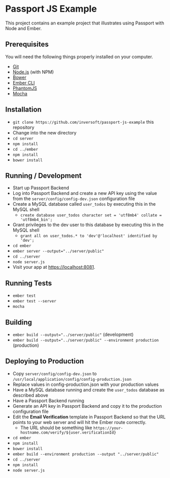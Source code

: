 # Passport JS Example

This project contains an example project that illustrates using Passport with Node and Ember.

## Prerequisites
You will need the following things properly installed on your computer.

* [Git](http://git-scm.com/)
* [Node.js](http://nodejs.org/) (with NPM)
* [Bower](http://bower.io/)
* [Ember CLI](http://ember-cli.com/)
* [PhantomJS](http://phantomjs.org/)
* [Mocha](http://mochajs.org/)

## Installation
* `git clone https://github.com/inversoft/passport-js-example` this repository
* Change into the new directory
* `cd server`
* `npm install`
* `cd ../ember`
* `npm install`
* `bower install`

## Running / Development
* Start up Passport Backend
* Log into Passport Backend and create a new API key using the value from the `server/config/config-dev.json` configuration file
* Create a MySQL database called `user_todos` by executing this in the MySQL shell
  * `create database user_todos character set = 'utf8mb4' collate = 'utf8mb4_bin';`
* Grant privileges to the dev user to this database by executing this in the MySQL shell 
  * `grant all on user_todos.* to 'dev'@'localhost' identified by 'dev';`
* `cd ember`
* `ember server --output="../server/public"`
* `cd ../server`
* `node server.js`
* Visit your app at [https://localhost:8081](https://localhost:8081).

## Running Tests
* `ember test`
* `ember test --server`
* `mocha`

## Building

* `ember build --output="../server/public"` (development)
* `ember build --output="../server/public" --environment production` (production)

## Deploying to Production
* Copy `server/config/config-dev.json` to `/usr/local/application/config/config-production.json`
* Replace values in config-production.json with your production values
* Have a MySQL database running and create the `user_todos` database as described above
* Have a Passport Backend running
* Generate an API key in Passport Backend and copy it to the production configuration file
* Edit the **Email Verification** template in Passport Backend so that the URL points to your web server and will hit the Ember route correctly. 
  * The URL should be something like `https://your-hostname.com/verify/${user.verificationId}`
* `cd ember`
* `npm install`
* `bower install`
* `ember build --environment production --output "../server/public"`
* `cd ../server`
* `npm install`
* `node server.js`

